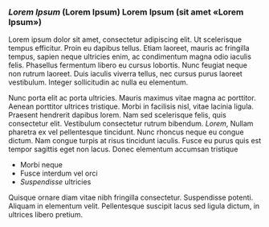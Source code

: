 ### *Lorem Ipsum* (Lorem Ipsum) Lorem Ipsum (sit amet «Lorem Ipsum»)

Lorem ipsum dolor sit amet, consectetur adipiscing elit. Ut scelerisque tempus efficitur. Proin eu dapibus tellus. Etiam laoreet, mauris ac fringilla tempus, sapien neque ultricies enim, ac condimentum magna odio iaculis felis. Phasellus fermentum libero eu cursus lobortis. Nunc feugiat neque non rutrum laoreet. Duis iaculis viverra tellus, nec cursus purus laoreet vestibulum. Integer sollicitudin ac nulla eu elementum.

Nunc porta elit ac porta ultricies. Mauris maximus vitae magna ac porttitor. Aenean porttitor ultrices tristique. Morbi in facilisis nisl, vitae lacinia ligula. Praesent hendrerit dapibus lorem. Nam sed scelerisque felis, quis consectetur elit. Vestibulum consectetur rutrum bibendum. *Lorem*, Nullam pharetra ex vel pellentesque tincidunt. Nunc rhoncus neque eu congue dictum. Nam congue turpis at risus tincidunt iaculis. Fusce eu purus quis est tempor sagittis eget non lacus. Donec elementum accumsan tristique

- Morbi neque
- Fusce interdum vel orci
- *Suspendisse* ultricies

Quisque ornare diam vitae nibh fringilla consectetur. Suspendisse potenti. Aliquam in elementum velit. Pellentesque suscipit lacus sed ligula dictum, in ultrices libero pretium.

